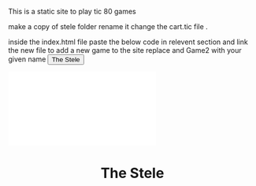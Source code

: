 This is a static site to play tic 80 games


 make a copy of stele folder rename it change the cart.tic file .

 inside the index.html file  paste the below code in relevent section and link the new file to add a new game to the site replace <foldername> and Game2 with your given name 
 <button class="tablinks" onclick="openTab(event, 'Game2')">The Stele</button> 
 
 <div id="Game2" class="tabcontent">
            <iframe src="<foldername>/index.html" frameborder="0"></iframe>
            <center><div><h1>The Stele</h1></div></center>
</div>